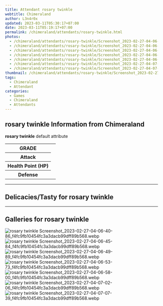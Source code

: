 ```yaml
---
title: Attendant rosary twinkle
webtitle: Chimeraland
author: L3n4r0x
updated: 2023-03-11T05:30:17+07:00
date: 2023-03-11T05:19:17+07:00
permalink: /chimeraland/attendants/rosary-twinkle.html
photos:
  - /chimeraland/attendants/rosary-twinkle/Screenshot_2023-02-27-04-06-40-86_f4fc9fb10454fc3a3dacb99dff89b568.webp
  - /chimeraland/attendants/rosary-twinkle/Screenshot_2023-02-27-04-06-45-84_f4fc9fb10454fc3a3dacb99dff89b568.webp
  - /chimeraland/attendants/rosary-twinkle/Screenshot_2023-02-27-04-06-49-89_f4fc9fb10454fc3a3dacb99dff89b568.webp
  - /chimeraland/attendants/rosary-twinkle/Screenshot_2023-02-27-04-06-53-73_f4fc9fb10454fc3a3dacb99dff89b568.webp
  - /chimeraland/attendants/rosary-twinkle/Screenshot_2023-02-27-04-06-58-00_f4fc9fb10454fc3a3dacb99dff89b568.webp
  - /chimeraland/attendants/rosary-twinkle/Screenshot_2023-02-27-04-07-02-06_f4fc9fb10454fc3a3dacb99dff89b568.webp
  - /chimeraland/attendants/rosary-twinkle/Screenshot_2023-02-27-04-07-07-39_f4fc9fb10454fc3a3dacb99dff89b568.webp
thumbnail: /chimeraland/attendants/rosary-twinkle/Screenshot_2023-02-27-04-06-40-86_f4fc9fb10454fc3a3dacb99dff89b568.webp
tags:
  - Chimeraland
  - Attendant
categories:
  - Games
  - Chimeraland
  - Attendants
---
```


<section id="bootstrap-wrapper"><link rel="stylesheet" href="https://rawcdn.githack.com/dimaslanjaka/Web-Manajemen/0c3b5aa1813bd4abcd2c11bf3e37928b15c28664/css/bootstrap-5-3-0-alpha3-wrapper.css"/><h2>rosary twinkle Information from Chimeraland</h2><p><b>rosary twinkle</b> default attribute <table><tr><th>GRADE</th><td></td></tr><tr><th>Attack</th><td></td></tr><tr><th>Health Point (HP)</th><td></td></tr><tr><th>Defense</th><td></td></tr></table></p><hr/><h2>Delicacies/Tasty for rosary twinkle</h2><hr/><div id="gallery"><h2>Galleries for rosary twinkle</h2><div class="row"><div class="col-lg-6 col-12"><img src="/chimeraland/attendants/rosary-twinkle/Screenshot_2023-02-27-04-06-40-86_f4fc9fb10454fc3a3dacb99dff89b568.webp" alt="rosary twinkle Screenshot_2023-02-27-04-06-40-86_f4fc9fb10454fc3a3dacb99dff89b568.webp"/></div><div class="col-lg-6 col-12"><img src="/chimeraland/attendants/rosary-twinkle/Screenshot_2023-02-27-04-06-45-84_f4fc9fb10454fc3a3dacb99dff89b568.webp" alt="rosary twinkle Screenshot_2023-02-27-04-06-45-84_f4fc9fb10454fc3a3dacb99dff89b568.webp"/></div><div class="col-lg-6 col-12"><img src="/chimeraland/attendants/rosary-twinkle/Screenshot_2023-02-27-04-06-49-89_f4fc9fb10454fc3a3dacb99dff89b568.webp" alt="rosary twinkle Screenshot_2023-02-27-04-06-49-89_f4fc9fb10454fc3a3dacb99dff89b568.webp"/></div><div class="col-lg-6 col-12"><img src="/chimeraland/attendants/rosary-twinkle/Screenshot_2023-02-27-04-06-53-73_f4fc9fb10454fc3a3dacb99dff89b568.webp" alt="rosary twinkle Screenshot_2023-02-27-04-06-53-73_f4fc9fb10454fc3a3dacb99dff89b568.webp"/></div><div class="col-lg-6 col-12"><img src="/chimeraland/attendants/rosary-twinkle/Screenshot_2023-02-27-04-06-58-00_f4fc9fb10454fc3a3dacb99dff89b568.webp" alt="rosary twinkle Screenshot_2023-02-27-04-06-58-00_f4fc9fb10454fc3a3dacb99dff89b568.webp"/></div><div class="col-lg-6 col-12"><img src="/chimeraland/attendants/rosary-twinkle/Screenshot_2023-02-27-04-07-02-06_f4fc9fb10454fc3a3dacb99dff89b568.webp" alt="rosary twinkle Screenshot_2023-02-27-04-07-02-06_f4fc9fb10454fc3a3dacb99dff89b568.webp"/></div><div class="col-lg-6 col-12"><img src="/chimeraland/attendants/rosary-twinkle/Screenshot_2023-02-27-04-07-07-39_f4fc9fb10454fc3a3dacb99dff89b568.webp" alt="rosary twinkle Screenshot_2023-02-27-04-07-07-39_f4fc9fb10454fc3a3dacb99dff89b568.webp"/></div></div></div></section>